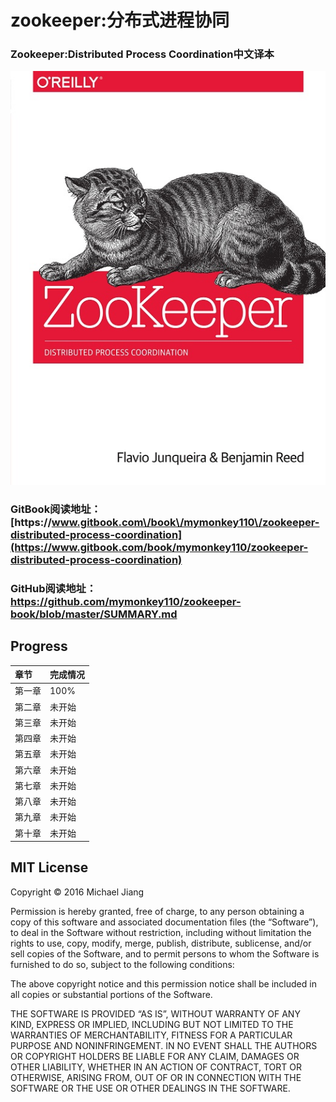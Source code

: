 # zookeeper:分布式进程协同

### Zookeeper:Distributed Process Coordination中文译本

![](/assets/cover.jpg)

### GitBook阅读地址：[https:\/\/www.gitbook.com\/book\/mymonkey110\/zookeeper-distributed-process-coordination](https://www.gitbook.com/book/mymonkey110/zookeeper-distributed-process-coordination)

### GitHub阅读地址：[https:\/\/github.com\/mymonkey110\/zookeeper-book\/blob\/master\/SUMMARY.md](https://github.com/mymonkey110/zookeeper-book/blob/master/SUMMARY.md)

## Progress

| 章节 | 完成情况 |
| :--- | :--- |
| 第一章 | 100% |
| 第二章 | 未开始 |
| 第三章 | 未开始 |
| 第四章 | 未开始 |
| 第五章 | 未开始 |
| 第六章 | 未开始 |
| 第七章 | 未开始 |
| 第八章 | 未开始 |
| 第九章 | 未开始 |
| 第十章 | 未开始 |

## MIT License

Copyright © 2016 Michael Jiang

Permission is hereby granted, free of charge, to any person obtaining a copy of this software and associated documentation files \(the “Software”\), to deal in the Software without restriction, including without limitation the rights to use, copy, modify, merge, publish, distribute, sublicense, and\/or sell copies of the Software, and to permit persons to whom the Software is furnished to do so, subject to the following conditions:

The above copyright notice and this permission notice shall be included in all copies or substantial portions of the Software.

THE SOFTWARE IS PROVIDED “AS IS”, WITHOUT WARRANTY OF ANY KIND, EXPRESS OR IMPLIED, INCLUDING BUT NOT LIMITED TO THE WARRANTIES OF MERCHANTABILITY, FITNESS FOR A PARTICULAR PURPOSE AND NONINFRINGEMENT. IN NO EVENT SHALL THE AUTHORS OR COPYRIGHT HOLDERS BE LIABLE FOR ANY CLAIM, DAMAGES OR OTHER LIABILITY, WHETHER IN AN ACTION OF CONTRACT, TORT OR OTHERWISE, ARISING FROM, OUT OF OR IN CONNECTION WITH THE SOFTWARE OR THE USE OR OTHER DEALINGS IN THE SOFTWARE.

